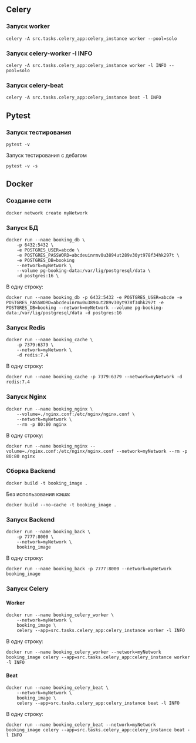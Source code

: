 ## Celery

### Запуск worker
```
celery -A src.tasks.celery_app:celery_instance worker --pool=solo
```

### Запуск celery-worker -l INFO
```
celery -A src.tasks.celery_app:celery_instance worker -l INFO --pool=solo
```

### Запуск celery-beat
```
celery -A src.tasks.celery_app:celery_instance beat -l INFO
```


## Pytest

### Запуск тестирования
```
pytest -v
```
Запуск тестирования с дебагом
```
pytest -v -s
```

## Docker

### Создание сети
```
docker network create myNetwork
```

### Запуск БД
```
docker run --name booking_db \
    -p 6432:5432 \
    -e POSTGRES_USER=abcde \
    -e POSTGRES_PASSWORD=abcdeuinrmv0u3894ut289v30yt978f34hk297t \
    -e POSTGRES_DB=booking
    --network=myNetwork \
    --volume pg-booking-data:/var/lig/postgresql/data \
    -d postgres:16 \
```
В одну строку:
```
docker run --name booking_db -p 6432:5432 -e POSTGRES_USER=abcde -e POSTGRES_PASSWORD=abcdeuinrmv0u3894ut289v30yt978f34hk297t -e POSTGRES_DB=booking --network=myNetwork --volume pg-booking-data:/var/lig/postgresql/data -d postgres:16
```

### Запуск Redis
```
docker run --name booking_cache \
    -p 7379:6379 \
    --network=myNetwork \
    -d redis:7.4
```
В одну строку:
```
docker run --name booking_cache -p 7379:6379 --network=myNetwork -d redis:7.4
```

### Запуск Nginx
```
docker run --name booking_nginx \
    --volume=./nginx.conf:/etc/nginx/nginx.conf \
    --network=myNetwork \
    --rm -p 80:80 nginx
```
В одну строку:
```
docker run --name booking_nginx --volume=./nginx.conf:/etc/nginx/nginx.conf --network=myNetwork --rm -p 80:80 nginx
```

### Сборка Backend
```
docker build -t booking_image .
```
Без использования кэша:
```
docker build --no-cache -t booking_image .
```
### Запуск Backend
```
docker run --name booking_back \
    -p 7777:8000 \
    --network=myNetwork \
    booking_image
```
В одну строку:
```
docker run --name booking_back -p 7777:8000 --network=myNetwork booking_image
```

### Запуск Celery
#### Worker
```
docker run --name booking_celery_worker \
    --network=myNetwork \
    booking_image \
    celery --app=src.tasks.celery_app:celery_instance worker -l INFO
```
В одну строку:
```
docker run --name booking_celery_worker --network=myNetwork booking_image celery --app=src.tasks.celery_app:celery_instance worker -l INFO
```

#### Beat
```
docker run --name booking_celery_beat \
    --network=myNetwork \
    booking_image \
    celery --app=src.tasks.celery_app:celery_instance beat -l INFO
```
В одну строку:
```
docker run --name booking_celery_beat --network=myNetwork booking_image celery --app=src.tasks.celery_app:celery_instance beat -l INFO
```
